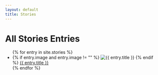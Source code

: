 ```yaml
---
layout: default
title: Stories
---
```


<h1>All Stories Entries</h1>
<ul>
{% for entry in site.stories %}
    <li>
    {% if entry.image and entry.image != "" %}
        <img src="{{ entry.image }}" alt="{{ entry.title }}" />
    {% endif %}
        <a href="{{ entry.url }}">{{ entry.title }}</a>
    </li>
{% endfor %}
</ul>